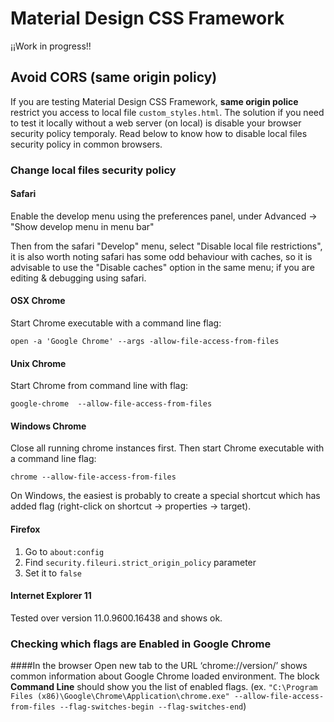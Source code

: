 Material Design CSS Framework
======

¡¡Work in progress!!


## Avoid CORS (same origin policy)
If you are testing Material Design CSS Framework, **same origin police** restrict you access to local file `custom_styles.html`. 
The solution if you need to test it locally without a web server (on local) is disable your browser security policy temporaly. 
Read below to know how to disable local files security policy in common browsers.

### Change local files security policy

#### Safari

Enable the develop menu using the preferences panel, under Advanced -> "Show develop menu in menu bar"

Then from the safari "Develop" menu, select "Disable local file restrictions", it is also worth noting safari has some odd behaviour with caches, so it is advisable to use the "Disable caches" option in the same menu; if you are editing & debugging using safari.

#### OSX Chrome
Start Chrome executable with a command line flag:
```
open -a 'Google Chrome' --args -allow-file-access-from-files
```

#### Unix Chrome
Start Chrome from command line with flag:
```
google-chrome  --allow-file-access-from-files
```

#### Windows Chrome
Close all running chrome instances first. Then start Chrome executable with a command line flag:

```
chrome --allow-file-access-from-files
```

On Windows, the easiest is probably to create a special shortcut which has added flag (right-click on shortcut -> properties -> target).

#### Firefox

1. Go to `about:config`
2. Find `security.fileuri.strict_origin_policy` parameter
3. Set it to `false`

#### Internet Explorer 11
Tested over version 11.0.9600.16438 and shows ok.

### Checking which flags are Enabled in Google Chrome

####In the browser
Open new tab to the URL ‘chrome://version/’ shows common information about Google Chrome loaded environment. 
The block **Command Line** should show you the list of enabled flags. (ex. `"C:\Program Files (x86)\Google\Chrome\Application\chrome.exe" --allow-file-access-from-files --flag-switches-begin --flag-switches-end`)